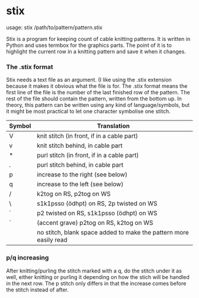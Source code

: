 # stix
usage: stix /path/to/pattern/pattern.stix

Stix is a program for keeping count of cable knitting patterns. It is written 
in Python and uses termbox for the graphics parts. The point of it is to
highlight the current row in a knitting pattern and save it when it changes.

### The .stix format
Stix needs a text file as an argument. (I like using the .stix extension 
because it makes it obvious what the file is for. The .stix format means the
first line of the file is the number of the last finished row of the pattern.
The rest of the file should contain the pattern, written from the bottom up.
In theory, this pattern can be written using any kind of language/symbols, but
it might be most practical to let one character symbolise one stitch.

Symbol | Translation 
------ | -------------
   V   | knit stitch (in front, if in a cable part)
   v   | knit stitch behind, in cable part
  \*   | purl stitch (in front, if in a cable part)
   .   | purl stitch behind, in cable part
   p   | increase to the right (see below)
   q   | increase to the left (see below)
   /   | k2tog on RS, p2tog on WS
   \   | s1k1psso (ödhpt) on RS, 2p twisted on WS
   ´   | p2 twisted on RS, s1k1psso (ödhpt) on WS
  \`   | (accent grave) p2tog on RS, k2tog on WS
       | no stitch, blank space added to make the pattern more easily read

### p/q increasing
After knitting/purling the stitch marked with a q, do the stitch under it as 
well, either knitting or purling it depending on how the stich will be handled 
in the next row. The p stitch only differs in that the increase comes before
the stitch instead of after.
